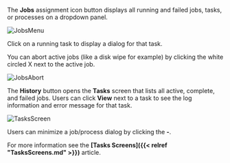 ---
---

The **Jobs** <span class="material-icons">assignment</span> icon button displays all running and failed jobs, tasks, or processes on a dropdown panel. 

![JobsMenu](/images/SCALE/JobsMenu.png "TrueNAS SCALE Task Manager")

Click on a running task to display a dialog for that task.

You can abort active jobs (like a disk wipe for example) by clicking the white circled X next to the active job.

![JobsAbort](/images/SCALE/JobsAbort.png "TrueNAS SCALE Task Manager")

The **History** button opens the **Tasks** screen that lists all active, complete, and failed jobs. Users can click **View** next to a task to see the log information and error message for that task.

![TasksScreen](/images/SCALE/TasksScreen.png "Tasks Screen")

Users can minimize a job/process dialog by clicking the **-**.  

For more information see the **[Tasks Screens]({{< relref "TasksScreens.md" >}})** article.
